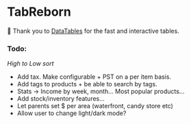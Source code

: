 # TabReborn
 
:raised_hands: Thank you to [DataTables](https://datatables.net) for the fast and interactive tables.

### Todo:
*High to Low sort*
- Add tax. Make configurable + PST on a per item basis.
- Add tags to products + be able to search by tags.
- Stats -> Income by week, month... Most popular products...
- Add stock/inventory features...
- Let parents set $ per area (waterfront, candy store etc)
- Allow user to change light/dark mode?